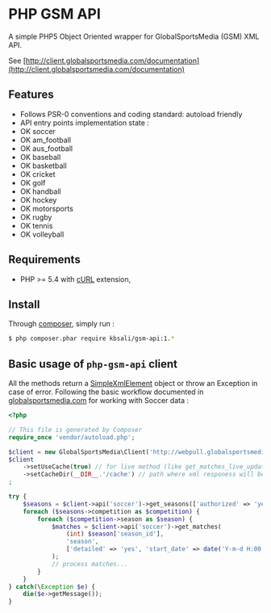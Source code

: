 # PHP GSM API

A simple PHP5 Object Oriented wrapper for GlobalSportsMedia (GSM) XML API.

See [http://client.globalsportsmedia.com/documentation](http://client.globalsportsmedia.com/documentation)

## Features

* Follows PSR-0 conventions and coding standard: autoload friendly
* API entry points implementation state :
 * OK soccer
 * OK am_football
 * OK aus_football
 * OK baseball
 * OK basketball
 * OK cricket
 * OK golf
 * OK handball
 * OK hockey
 * OK motorsports
 * OK rugby
 * OK tennis
 * OK volleyball

## Requirements

* PHP >= 5.4 with [cURL](http://php.net/manual/en/book.curl.php) extension,

## Install

Through [composer](http://getcomposer.org/download/), simply run :

```bash
$ php composer.phar require kbsali/gsm-api:1.*
```

## Basic usage of `php-gsm-api` client

All the methods return a [SimpleXmlElement](http://php.net/manual/es/class.simplexmlelement.php) object or throw an Exception in case of error.
Following the basic workflow documented in [globalsportsmedia.com](http://client.globalsportsmedia.com/documentation/soccer) for working with Soccer data :

```php
<?php

// This file is generated by Composer
require_once 'vendor/autoload.php';

$client = new GlobalSportsMedia\Client('http://webpull.globalsportsmedia.com', 'USERNAME', 'PASSWORD');
$client
    ->setUseCache(true) // for live method (like get_matches_live_updates) you might want to disable caching
    ->setCacheDir(__DIR__.'/cache') // path where xml responess will be cached
;

try {
    $seasons = $client->api('soccer')->get_seasons(['authorized' => 'yes']);
    foreach ($seasons->competition as $competition) {
        foreach ($competition->season as $season) {
            $matches = $client->api('soccer')->get_matches(
                (int) $season['season_id'],
                'season',
                ['detailed' => 'yes', 'start_date' => date('Y-m-d H:00:00')]
            );
            // process matches...
        }
    }
} catch(\Exception $e) {
    die($e->getMessage());
}
```

